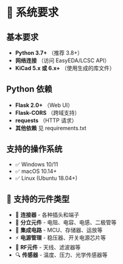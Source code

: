 # 📝 系统要求

## 基本要求
- **Python 3.7+** （推荐 3.8+）
- **网络连接** （访问 EasyEDA/LCSC API）
- **KiCad 5.x 或 6.x+** （使用生成的库文件）

## Python 依赖
- **Flask 2.0+** （Web UI）
- **Flask-CORS** （跨域支持）
- **requests** （HTTP 请求）
- **其他依赖** 见 requirements.txt

## 支持的操作系统
- ✅ Windows 10/11
- ✅ macOS 10.14+
- ✅ Linux (Ubuntu 18.04+)

## 🎯 支持的元件类型

- 🔌 **连接器** - 各种插头和端子
- 🔧 **分立元件** - 电阻、电容、电感、二极管等
- 💾 **集成电路** - MCU、存储器、运放等
- ⚡ **电源管理** - 稳压器、开关电源芯片等
- 📡 **RF元件** - 天线、滤波器等
- 🔍 **传感器** - 温度、压力、光学传感器等